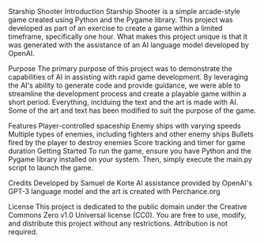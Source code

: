 Starship Shooter
Introduction
Starship Shooter is a simple arcade-style game created using Python and the Pygame library. This project was developed as part of an exercise to create a game within a limited timeframe, specifically one hour. What makes this project unique is that it was generated with the assistance of an AI language model developed by OpenAI.

Purpose
The primary purpose of this project was to demonstrate the capabilities of AI in assisting with rapid game development. By leveraging the AI's ability to generate code and provide guidance, we were able to streamline the development process and create a playable game within a short period. Everything, inclduing the text and the art is made with AI. Some of the art and text has been modified to suit the purpose of the game. 

Features
Player-controlled spaceship
Enemy ships with varying speeds
Multiple types of enemies, including fighters and other enemy ships
Bullets fired by the player to destroy enemies
Score tracking and timer for game duration
Getting Started
To run the game, ensure you have Python and the Pygame library installed on your system. Then, simply execute the main.py script to launch the game.

Credits
Developed by Samuel de Korte 
AI assistance provided by OpenAI's GPT-3 language model and the art is created with Perchance.org
 
License
This project is dedicated to the public domain under the Creative Commons Zero v1.0 Universal license (CC0).
You are free to use, modify, and distribute this project without any restrictions. Attribution is not required.

